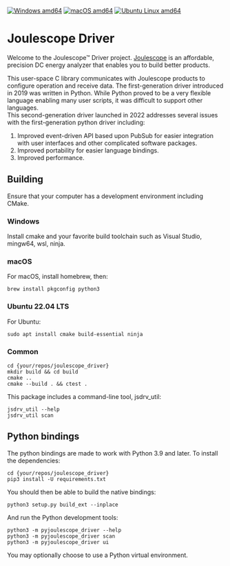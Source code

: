 <!--
# Copyright 2014-2022 Jetperch LLC
#
# Licensed under the Apache License, Version 2.0 (the "License");
# you may not use this file except in compliance with the License.
# You may obtain a copy of the License at
#
#     http://www.apache.org/licenses/LICENSE-2.0
#
# Unless required by applicable law or agreed to in writing, software
# distributed under the License is distributed on an "AS IS" BASIS,
# WITHOUT WARRANTIES OR CONDITIONS OF ANY KIND, either express or implied.
# See the License for the specific language governing permissions and
# limitations under the License.
-->

[![Windows amd64](https://github.com/jetperch/joulescope_driver/actions/workflows/windows_amd64.yml/badge.svg)](https://github.com/jetperch/joulescope_driver/actions/workflows/windows_amd64.yml)
[![macOS amd64](https://github.com/jetperch/joulescope_driver/actions/workflows/macos_amd64.yml/badge.svg)](https://github.com/jetperch/joulescope_driver/actions/workflows/macos_amd64.yml)
[![Ubuntu Linux amd64](https://github.com/jetperch/joulescope_driver/actions/workflows/linux_amd64.yml/badge.svg)](https://github.com/jetperch/joulescope_driver/actions/workflows/linux_amd64.yml)


# Joulescope Driver

Welcome to the Joulescope™ Driver project.
[Joulescope](https://www.joulescope.com) is an affordable, precision DC energy
analyzer that enables you to build better products.

This user-space C library communicates with Joulescope products to configure 
operation and receive data.  The first-generation driver introduced in 2019 was
written in Python.  While Python proved to be a very flexible language enabling
many user scripts, it was difficult to support other languages.  
This second-generation driver launched in 2022 addresses several issues
with the first-generation python driver including:

1. Improved event-driven API based upon PubSub for easier integration with 
   user interfaces and other complicated software packages.
2. Improved portability for easier language bindings.
3. Improved performance.


## Building

Ensure that your computer has a development environment including CMake.  


### Windows

Install cmake and your favorite build toolchain such as 
Visual Studio, mingw64, wsl, ninja.

### macOS

For macOS, install homebrew, then:

    brew install pkgconfig python3


### Ubuntu 22.04 LTS

For Ubuntu:

    sudo apt install cmake build-essential ninja

### Common

    cd {your/repos/joulescope_driver}
    mkdir build && cd build
    cmake ..
    cmake --build . && ctest .

This package includes a command-line tool, jsdrv_util:

    jsdrv_util --help
    jsdrv_util scan


## Python bindings

The python bindings are made to work with Python 3.9 and later.  To install
the dependencies:

    cd {your/repos/joulescope_driver}
    pip3 install -U requirements.txt

You should then be able to build the native bindings:

    python3 setup.py build_ext --inplace

And run the Python development tools:

    python3 -m pyjoulescope_driver --help
    python3 -m pyjoulescope_driver scan
    python3 -m pyjoulescope_driver ui

You may optionally choose to use a Python virtual environment.
